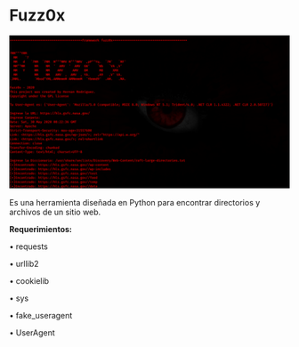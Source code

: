 # Fuzz0x

<img src="https://github.com/HernanRodriguez1/Fuzz0x/blob/master/1.png" width="650"/>

Es una herramienta diseñada en Python para encontrar directorios y archivos de un sitio web.

<b>Requerimientos:</b>

<p>• requests</p>
<p>• urllib2</p>
<p>• cookielib</p>
<p>• sys</p>
<p>• fake_useragent</p>
<p>• UserAgent</p> 

  

